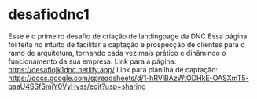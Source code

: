 # desafiodnc1
Esse é o primeiro desafio de criação de landingpage da DNC
Essa página foi feita no intuito de facilitar a captação e prospecção de clientes para o ramo de arquitetura, tornando cada vez mais prático e dinâminco o funcionamento da sua empresa. 
Link para a página: https://desafiojk1dnc.netlify.app/
Link para planilha de captação: https://docs.google.com/spreadsheets/d/1-hRVlBAzWtODHkE-OASXmT5-qaaU4SSfSmiY0VyHyss/edit?usp=sharing
